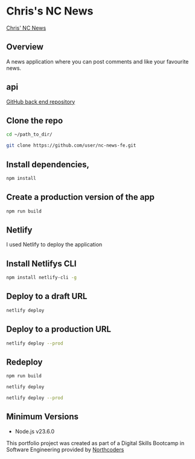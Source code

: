 # Chris's NC News

[Chris' NC News](https://chris-nc-news.netlify.app/)

## Overview

A news application where you can post comments and like your favourite news.

## api

[GitHub back end repository](https://github.com/cntencra/nc-news-be)

## Clone the repo
```bash
cd ~/path_to_dir/

git clone https://github.com/user/nc-news-fe.git
``` 
## Install dependencies, 
```bash
npm install
```

## Create a production version of the app
```bash
npm run build
```

## Netlify
I used Netlify to deploy the application

## Install Netlifys CLI
```bash
npm install netlify-cli -g
```

## Deploy to a draft URL
```bash
netlify deploy
```

## Deploy to a production URL
```bash
netlify deploy --prod
```

## Redeploy 
```bash
npm run build

netlify deploy

netlify deploy --prod
```
## Minimum Versions

- Node.js v23.6.0



This portfolio project was created as part of a Digital Skills Bootcamp in Software Engineering provided by [Northcoders](https://northcoders.com/)